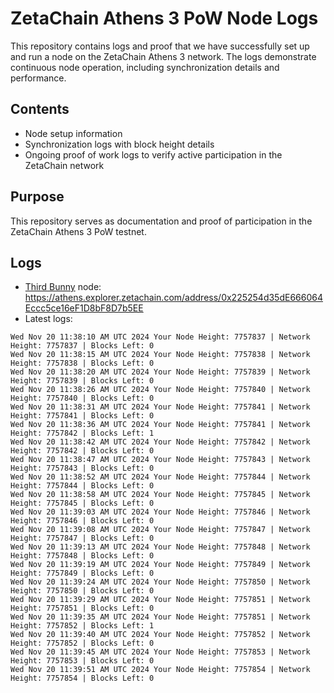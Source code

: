# ZetaChain Athens 3 PoW Node Logs
This repository contains logs and proof that we have successfully set up and run a node on the ZetaChain Athens 3 network. The logs demonstrate continuous node operation, including synchronization details and performance.

## Contents
- Node setup information
- Synchronization logs with block height details
- Ongoing proof of work logs to verify active participation in the ZetaChain network

## Purpose
This repository serves as documentation and proof of participation in the ZetaChain Athens 3 PoW testnet.

## Logs

- [Third Bunny](https://thirdbunny.xyz/) node: https://athens.explorer.zetachain.com/address/0x225254d35dE666064Eccc5ce16eF1D8bF8D7b5EE
- Latest logs:
```
Wed Nov 20 11:38:10 AM UTC 2024 Your Node Height: 7757837 | Network Height: 7757837 | Blocks Left: 0
Wed Nov 20 11:38:15 AM UTC 2024 Your Node Height: 7757838 | Network Height: 7757838 | Blocks Left: 0
Wed Nov 20 11:38:20 AM UTC 2024 Your Node Height: 7757839 | Network Height: 7757839 | Blocks Left: 0
Wed Nov 20 11:38:26 AM UTC 2024 Your Node Height: 7757840 | Network Height: 7757840 | Blocks Left: 0
Wed Nov 20 11:38:31 AM UTC 2024 Your Node Height: 7757841 | Network Height: 7757841 | Blocks Left: 0
Wed Nov 20 11:38:36 AM UTC 2024 Your Node Height: 7757841 | Network Height: 7757842 | Blocks Left: 1
Wed Nov 20 11:38:42 AM UTC 2024 Your Node Height: 7757842 | Network Height: 7757842 | Blocks Left: 0
Wed Nov 20 11:38:47 AM UTC 2024 Your Node Height: 7757843 | Network Height: 7757843 | Blocks Left: 0
Wed Nov 20 11:38:52 AM UTC 2024 Your Node Height: 7757844 | Network Height: 7757844 | Blocks Left: 0
Wed Nov 20 11:38:58 AM UTC 2024 Your Node Height: 7757845 | Network Height: 7757845 | Blocks Left: 0
Wed Nov 20 11:39:03 AM UTC 2024 Your Node Height: 7757846 | Network Height: 7757846 | Blocks Left: 0
Wed Nov 20 11:39:08 AM UTC 2024 Your Node Height: 7757847 | Network Height: 7757847 | Blocks Left: 0
Wed Nov 20 11:39:13 AM UTC 2024 Your Node Height: 7757848 | Network Height: 7757848 | Blocks Left: 0
Wed Nov 20 11:39:19 AM UTC 2024 Your Node Height: 7757849 | Network Height: 7757849 | Blocks Left: 0
Wed Nov 20 11:39:24 AM UTC 2024 Your Node Height: 7757850 | Network Height: 7757850 | Blocks Left: 0
Wed Nov 20 11:39:29 AM UTC 2024 Your Node Height: 7757851 | Network Height: 7757851 | Blocks Left: 0
Wed Nov 20 11:39:35 AM UTC 2024 Your Node Height: 7757851 | Network Height: 7757852 | Blocks Left: 1
Wed Nov 20 11:39:40 AM UTC 2024 Your Node Height: 7757852 | Network Height: 7757852 | Blocks Left: 0
Wed Nov 20 11:39:45 AM UTC 2024 Your Node Height: 7757853 | Network Height: 7757853 | Blocks Left: 0
Wed Nov 20 11:39:51 AM UTC 2024 Your Node Height: 7757854 | Network Height: 7757854 | Blocks Left: 0
```
